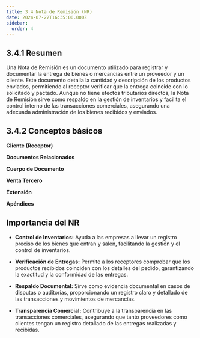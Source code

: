 ```yaml
---
title: 3.4 Nota de Remisión (NR)
date: 2024-07-22T16:35:00.000Z
sidebar:
  order: 4
---
```

## 3.4.1 Resumen

Una Nota de Remisión es un documento utilizado para registrar y documentar la entrega de bienes o mercancías entre un proveedor y un cliente. Este documento detalla la cantidad y descripción de los productos enviados, permitiendo al receptor verificar que la entrega coincide con lo solicitado y pactado. Aunque no tiene efectos tributarios directos, la Nota de Remisión sirve como respaldo en la gestión de inventarios y facilita el control interno de las transacciones comerciales, asegurando una adecuada administración de los bienes recibidos y enviados.








## 3.4.2 Conceptos básicos

**Cliente (Receptor)**

**Documentos Relacionados**

**Cuerpo de Documento**

**Venta Tercero**

**Extensión**

**Apéndices**

## Importancia del NR
 * **Control de Inventarios:** Ayuda a las empresas a llevar un registro preciso de los bienes que entran y salen, facilitando la gestión y el control de inventarios.

 * **Verificación de Entregas:** Permite a los receptores comprobar que los productos recibidos coinciden con los detalles del pedido, garantizando la exactitud y la conformidad de las entregas.

 * **Respaldo Documental:** Sirve como evidencia documental en casos de disputas o auditorías, proporcionando un registro claro y detallado de las transacciones y movimientos de mercancías.

 * **Transparencia Comercial:** Contribuye a la transparencia en las transacciones comerciales, asegurando que tanto proveedores como clientes tengan un registro detallado de las entregas realizadas y recibidas.
